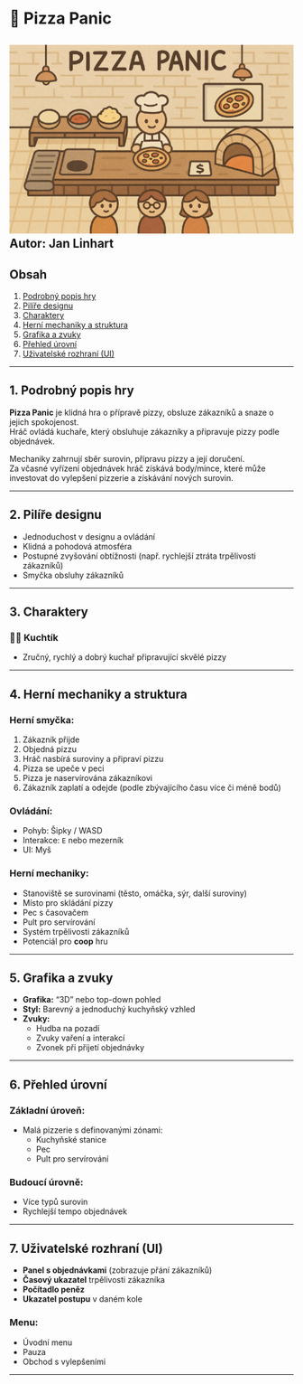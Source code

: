 # 🍕 Pizza Panic
![PizzaPanic](/assets/PizzaPanic.png)
**Autor:** Jan Linhart  
---

## Obsah

1. [Podrobný popis hry](#1-podrobný-popis-hry)  
2. [Pilíře designu](#2-pilíře-designu)  
3. [Charaktery](#3-charaktery)  
4. [Herní mechaniky a struktura](#4-herní-mechaniky-a-struktura)  
5. [Grafika a zvuky](#5-grafika-a-zvuky)  
6. [Přehled úrovní](#6-přehled-úrovní)  
7. [Uživatelské rozhraní (UI)](#7-uživatelské-rozhraní-ui)  

---

## 1. Podrobný popis hry

**Pizza Panic** je klidná hra o přípravě pizzy, obsluze zákazníků a snaze o jejich spokojenost.  
Hráč ovládá kuchaře, který obsluhuje zákazníky a připravuje pizzy podle objednávek.  

Mechaniky zahrnují sběr surovin, přípravu pizzy a její doručení.  
Za včasné vyřízení objednávek hráč získává body/mince, které může investovat do vylepšení pizzerie a získávání nových surovin.

---

## 2. Pilíře designu

- Jednoduchost v designu a ovládání  
- Klidná a pohodová atmosféra  
- Postupné zvyšování obtížnosti (např. rychlejší ztráta trpělivosti zákazníků)  
- Smyčka obsluhy zákazníků  

---

## 3. Charaktery

### 👨‍🍳 Kuchtík  
- Zručný, rychlý a dobrý kuchař připravující skvělé pizzy  

---

## 4. Herní mechaniky a struktura

### Herní smyčka:
1. Zákazník přijde  
2. Objedná pizzu  
3. Hráč nasbírá suroviny a připraví pizzu  
4. Pizza se upeče v peci  
5. Pizza je naservírována zákazníkovi  
6. Zákazník zaplatí a odejde (podle zbývajícího času více či méně bodů)  

### Ovládání:
- Pohyb: Šipky / WASD  
- Interakce: `E` nebo mezerník  
- UI: Myš  

### Herní mechaniky:
- Stanoviště se surovinami (těsto, omáčka, sýr, další suroviny)  
- Místo pro skládání pizzy  
- Pec s časovačem  
- Pult pro servírování  
- Systém trpělivosti zákazníků  
- Potenciál pro **coop** hru  

---

## 5. Grafika a zvuky

- **Grafika:** “3D” nebo top-down pohled  
- **Styl:** Barevný a jednoduchý kuchyňský vzhled  
- **Zvuky:**  
  - Hudba na pozadí  
  - Zvuky vaření a interakcí  
  - Zvonek při přijetí objednávky  

---

## 6. Přehled úrovní

### Základní úroveň:
- Malá pizzerie s definovanými zónami:
  - Kuchyňské stanice  
  - Pec  
  - Pult pro servírování  

### Budoucí úrovně:
- Více typů surovin  
- Rychlejší tempo objednávek  

---

## 7. Uživatelské rozhraní (UI)

- **Panel s objednávkami** (zobrazuje přání zákazníků)  
- **Časový ukazatel** trpělivosti zákazníka  
- **Počítadlo peněz**  
- **Ukazatel postupu** v daném kole  

### Menu:
- Úvodní menu  
- Pauza  
- Obchod s vylepšeními  

---

